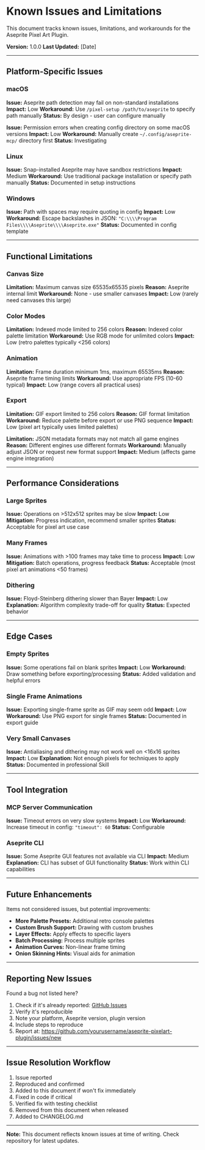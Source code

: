 # Known Issues and Limitations

This document tracks known issues, limitations, and workarounds for the Aseprite Pixel Art Plugin.

**Version:** 1.0.0
**Last Updated:** [Date]

---

## Platform-Specific Issues

### macOS

**Issue:** Aseprite path detection may fail on non-standard installations
**Impact:** Low
**Workaround:** Use `/pixel-setup /path/to/aseprite` to specify path manually
**Status:** By design - user can configure manually

**Issue:** Permission errors when creating config directory on some macOS versions
**Impact:** Low
**Workaround:** Manually create `~/.config/aseprite-mcp/` directory first
**Status:** Investigating

### Linux

**Issue:** Snap-installed Aseprite may have sandbox restrictions
**Impact:** Medium
**Workaround:** Use traditional package installation or specify path manually
**Status:** Documented in setup instructions

### Windows

**Issue:** Path with spaces may require quoting in config
**Impact:** Low
**Workaround:** Escape backslashes in JSON: `"C:\\\\Program Files\\\\Aseprite\\\\Aseprite.exe"`
**Status:** Documented in config template

---

## Functional Limitations

### Canvas Size

**Limitation:** Maximum canvas size 65535x65535 pixels
**Reason:** Aseprite internal limit
**Workaround:** None - use smaller canvases
**Impact:** Low (rarely need canvases this large)

### Color Modes

**Limitation:** Indexed mode limited to 256 colors
**Reason:** Indexed color palette limitation
**Workaround:** Use RGB mode for unlimited colors
**Impact:** Low (retro palettes typically <256 colors)

### Animation

**Limitation:** Frame duration minimum 1ms, maximum 65535ms
**Reason:** Aseprite frame timing limits
**Workaround:** Use appropriate FPS (10-60 typical)
**Impact:** Low (range covers all practical uses)

### Export

**Limitation:** GIF export limited to 256 colors
**Reason:** GIF format limitation
**Workaround:** Reduce palette before export or use PNG sequence
**Impact:** Low (pixel art typically uses limited palettes)

**Limitation:** JSON metadata formats may not match all game engines
**Reason:** Different engines use different formats
**Workaround:** Manually adjust JSON or request new format support
**Impact:** Medium (affects game engine integration)

---

## Performance Considerations

### Large Sprites

**Issue:** Operations on >512x512 sprites may be slow
**Impact:** Low
**Mitigation:** Progress indication, recommend smaller sprites
**Status:** Acceptable for pixel art use case

### Many Frames

**Issue:** Animations with >100 frames may take time to process
**Impact:** Low
**Mitigation:** Batch operations, progress feedback
**Status:** Acceptable (most pixel art animations <50 frames)

### Dithering

**Issue:** Floyd-Steinberg dithering slower than Bayer
**Impact:** Low
**Explanation:** Algorithm complexity trade-off for quality
**Status:** Expected behavior

---

## Edge Cases

### Empty Sprites

**Issue:** Some operations fail on blank sprites
**Impact:** Low
**Workaround:** Draw something before exporting/processing
**Status:** Added validation and helpful errors

### Single Frame Animations

**Issue:** Exporting single-frame sprite as GIF may seem odd
**Impact:** Low
**Workaround:** Use PNG export for single frames
**Status:** Documented in export guide

### Very Small Canvases

**Issue:** Antialiasing and dithering may not work well on <16x16 sprites
**Impact:** Low
**Explanation:** Not enough pixels for techniques to apply
**Status:** Documented in professional Skill

---

## Tool Integration

### MCP Server Communication

**Issue:** Timeout errors on very slow systems
**Impact:** Low
**Workaround:** Increase timeout in config: `"timeout": 60`
**Status:** Configurable

### Aseprite CLI

**Issue:** Some Aseprite GUI features not available via CLI
**Impact:** Medium
**Explanation:** CLI has subset of GUI functionality
**Status:** Work within CLI capabilities

---

## Future Enhancements

Items not considered issues, but potential improvements:

- **More Palette Presets:** Additional retro console palettes
- **Custom Brush Support:** Drawing with custom brushes
- **Layer Effects:** Apply effects to specific layers
- **Batch Processing:** Process multiple sprites
- **Animation Curves:** Non-linear frame timing
- **Onion Skinning Hints:** Visual aids for animation

---

## Reporting New Issues

Found a bug not listed here?

1. Check if it's already reported: [GitHub Issues](https://github.com/yourusername/aseprite-pixelart-plugin/issues)
2. Verify it's reproducible
3. Note your platform, Aseprite version, plugin version
4. Include steps to reproduce
5. Report at: https://github.com/yourusername/aseprite-pixelart-plugin/issues/new

---

## Issue Resolution Workflow

1. Issue reported
2. Reproduced and confirmed
3. Added to this document if won't fix immediately
4. Fixed in code if critical
5. Verified fix with testing checklist
6. Removed from this document when released
7. Added to CHANGELOG.md

---

**Note:** This document reflects known issues at time of writing. Check repository for latest updates.
